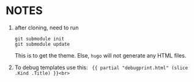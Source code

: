# NOTES

1. after cloning, need to run
    ```
    git submodule init
    git submodule update
    ```
    This is to get the theme.  Else, `hugo` will not generate any HTML files.

2.  To debug templates use this: ``` {{ partial "debugprint.html" (slice .Kind .Title) }}<br>```
